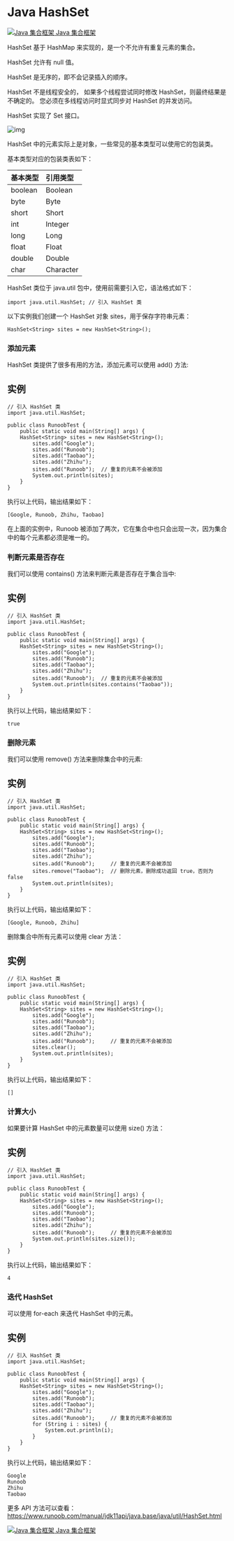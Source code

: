 # Java HashSet

[![Java 集合框架](https://www.runoob.com/images/up.gif) Java 集合框架](https://www.runoob.com/java/java-collections.html)

HashSet 基于 HashMap 来实现的，是一个不允许有重复元素的集合。

HashSet 允许有 null 值。

HashSet 是无序的，即不会记录插入的顺序。

HashSet 不是线程安全的， 如果多个线程尝试同时修改 HashSet，则最终结果是不确定的。 您必须在多线程访问时显式同步对 HashSet 的并发访问。

HashSet 实现了 Set 接口。

![img](https://www.runoob.com/wp-content/uploads/2020/07/java-hashset-hierarchy.png)

HashSet 中的元素实际上是对象，一些常见的基本类型可以使用它的包装类。

基本类型对应的包装类表如下：

| 基本类型 | 引用类型  |
| :------- | :-------- |
| boolean  | Boolean   |
| byte     | Byte      |
| short    | Short     |
| int      | Integer   |
| long     | Long      |
| float    | Float     |
| double   | Double    |
| char     | Character |

HashSet 类位于 java.util 包中，使用前需要引入它，语法格式如下：

```
import java.util.HashSet; // 引入 HashSet 类
```

以下实例我们创建一个 HashSet 对象 sites，用于保存字符串元素：

```
HashSet<String> sites = new HashSet<String>();
```

### 添加元素

HashSet 类提供了很多有用的方法，添加元素可以使用 add() 方法:

## 实例

```
// 引入 HashSet 类      
import java.util.HashSet;

public class RunoobTest {
    public static void main(String[] args) {
    HashSet<String> sites = new HashSet<String>();
        sites.add("Google");
        sites.add("Runoob");
        sites.add("Taobao");
        sites.add("Zhihu");
        sites.add("Runoob");  // 重复的元素不会被添加
        System.out.println(sites);
    }
}
```

执行以上代码，输出结果如下：

```
[Google, Runoob, Zhihu, Taobao]
```



在上面的实例中，Runoob 被添加了两次，它在集合中也只会出现一次，因为集合中的每个元素都必须是唯一的。



### 判断元素是否存在

我们可以使用 contains() 方法来判断元素是否存在于集合当中:

## 实例

```
// 引入 HashSet 类      
import java.util.HashSet;

public class RunoobTest {
    public static void main(String[] args) {
    HashSet<String> sites = new HashSet<String>();
        sites.add("Google");
        sites.add("Runoob");
        sites.add("Taobao");
        sites.add("Zhihu");
        sites.add("Runoob");  // 重复的元素不会被添加
        System.out.println(sites.contains("Taobao"));
    }
}
```

执行以上代码，输出结果如下：

```
true
```

### 删除元素

我们可以使用 remove() 方法来删除集合中的元素:

## 实例

```
// 引入 HashSet 类      
import java.util.HashSet;

public class RunoobTest {
    public static void main(String[] args) {
    HashSet<String> sites = new HashSet<String>();
        sites.add("Google");
        sites.add("Runoob");
        sites.add("Taobao");
        sites.add("Zhihu");
        sites.add("Runoob");     // 重复的元素不会被添加
        sites.remove("Taobao");  // 删除元素，删除成功返回 true，否则为 false
        System.out.println(sites);
    }
}
```

执行以上代码，输出结果如下：

```
[Google, Runoob, Zhihu]
```

删除集合中所有元素可以使用 clear 方法：

## 实例

```
// 引入 HashSet 类      
import java.util.HashSet;

public class RunoobTest {
    public static void main(String[] args) {
    HashSet<String> sites = new HashSet<String>();
        sites.add("Google");
        sites.add("Runoob");
        sites.add("Taobao");
        sites.add("Zhihu");
        sites.add("Runoob");     // 重复的元素不会被添加
        sites.clear();  
        System.out.println(sites);
    }
}
```

执行以上代码，输出结果如下：

```
[]
```

### 计算大小

如果要计算 HashSet 中的元素数量可以使用 size() 方法：

## 实例

```
// 引入 HashSet 类      
import java.util.HashSet;

public class RunoobTest {
    public static void main(String[] args) {
    HashSet<String> sites = new HashSet<String>();
        sites.add("Google");
        sites.add("Runoob");
        sites.add("Taobao");
        sites.add("Zhihu");
        sites.add("Runoob");     // 重复的元素不会被添加
        System.out.println(sites.size());  
    }
}
```

执行以上代码，输出结果如下：

```
4
```

### 迭代 HashSet

可以使用 for-each 来迭代 HashSet 中的元素。

## 实例

```
// 引入 HashSet 类      
import java.util.HashSet;

public class RunoobTest {
    public static void main(String[] args) {
    HashSet<String> sites = new HashSet<String>();
        sites.add("Google");
        sites.add("Runoob");
        sites.add("Taobao");
        sites.add("Zhihu");
        sites.add("Runoob");     // 重复的元素不会被添加
        for (String i : sites) {
            System.out.println(i);
        }
    }
}
```

执行以上代码，输出结果如下：

```
Google
Runoob
Zhihu
Taobao
```

更多 API 方法可以查看：https://www.runoob.com/manual/jdk11api/java.base/java/util/HashSet.html

[![Java 集合框架](https://www.runoob.com/images/up.gif) Java 集合框架](https://www.runoob.com/java/java-collections.html)